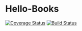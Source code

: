 # Hello-Books
<a href='https://coveralls.io/github/fidelisojeah/Hello-Books?branch=master'><img src='https://coveralls.io/repos/github/fidelisojeah/Hello-Books/badge.svg?branch=master' alt='Coverage Status' /></a>
<a href="https://travis-ci.org/fidelisojeah/Hello-Books"><img src="https://travis-ci.org/fidelisojeah/Hello-Books.svg?branch=master" alt="Build Status" /></a>

